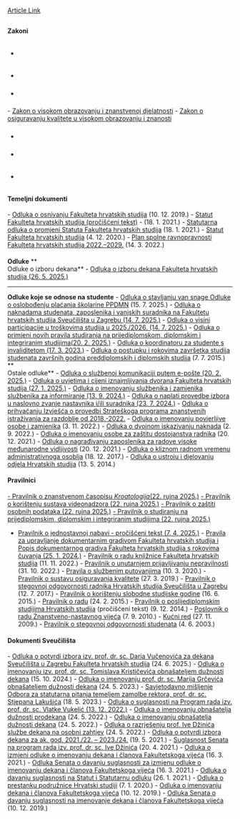 [Article Link](https://www.fhs.hr/akti)

## 
#### **Zakoni**
  * ###### [](https://narodne-novine.nn.hr/clanci/sluzbeni/2022_10_119_1834.html)
  * [](https://narodne-novine.nn.hr/clanci/sluzbeni/2022_10_119_1834.html)
  * ### [](https://narodne-novine.nn.hr/clanci/sluzbeni/2022_10_119_1834.html)


[](https://narodne-novine.nn.hr/clanci/sluzbeni/2022_10_119_1834.html)- [Zakon o visokom obrazovanju i znanstvenoj djelatnosti](https://narodne-novine.nn.hr/clanci/sluzbeni/2022_10_119_1834.html)
[](https://narodne-novine.nn.hr/clanci/sluzbeni/2022_12_151_2330.html)- [Zakon o osiguravanju kvalitete u visokom obrazovanju i znanosti](https://narodne-novine.nn.hr/clanci/sluzbeni/2022_12_151_2330.html)
  * ### [](https://narodne-novine.nn.hr/clanci/sluzbeni/2022_12_151_2330.html)
  * [](https://narodne-novine.nn.hr/clanci/sluzbeni/2022_12_151_2330.html)
  * ###### [](https://narodne-novine.nn.hr/clanci/sluzbeni/2022_12_151_2330.html)


#### **Temeljni dokumenti**
[](https://www.fhs.unizg.hr/images/50014245/Odluka_o_osnivanju_Fakulteta_hrvatskih_studija.pdf)
[](https://www.fhs.unizg.hr/images/50014245/Odluka_o_osnivanju_Fakulteta_hrvatskih_studija.pdf)- [Odluka o osnivanju Fakulteta hrvatskih studija](https://www.fhs.unizg.hr/images/50014245/Odluka_o_osnivanju_Fakulteta_hrvatskih_studija.pdf) (10. 12. 2019.)
[](https://www.fhs.unizg.hr/images/50014245/Statut_FHS_procisceni_tekst_18.1.2021.pdf)- [Statut Fakulteta hrvatskih studija (pročišćeni tekst)](https://www.fhs.unizg.hr/images/50014245/Statut_FHS_procisceni_tekst_18.1.2021.pdf) - (18. 1. 2021.)
[](https://www.fhs.unizg.hr/images/50014245/Statutarna_odluka_18.1.2021.pdf)- [Statutarna odluka o promjeni Statuta Fakulteta hrvatskih studija](https://www.fhs.unizg.hr/images/50014245/Statutarna_odluka_18.1.2021.pdf) (18. 1. 2021.)
[](https://www.fhs.unizg.hr/images/50014245/Statut_Fakulteta_hrvatskih_studija_4.12.2020.pdf)- [Statut Fakulteta hrvatskih studija](https://www.fhs.unizg.hr/images/50014245/Statut_Fakulteta_hrvatskih_studija_4.12.2020.pdf) (4. 12. 2020.)
[](https://www.fhs.unizg.hr/images/50014245/6.1_Spolna%20ravnopravnost_FHS.PDF)- [Plan spolne ravnopravnosti Fakulteta hrvatskih studija 2022.–2029.](https://www.fhs.unizg.hr/images/50014245/6.1_Spolna%20ravnopravnost_FHS.PDF) (14. 3. 2022.)
####    
**Odluke**
**  
Odluke o izboru dekana**
[](https://www.fhs.unizg.hr/images/50042862/Odluka%20o%20izboru%20dekana%20FHS_Dario%20Vucenovic.pdf)- [Odluka o izboru dekana Fakulteta hrvatskih studija (26. 5. 2025.)](https://www.fhs.unizg.hr/images/50042862/Odluka%20o%20izboru%20dekana%20FHS_Dario%20Vucenovic.pdf)
****
**Odluke koje se odnose na studente**
[](https://www.fhs.unizg.hr/images/50042862/Odluka%20o%20stavljanju%20van%20snage%20Odluke%20o%20oslobodjenju%20placanja%20skolarine%20PPDMN.pdf)- [Odluka o stavljanju van snage Odluke o oslobođenju plaćanja školarine PPDMN](https://www.fhs.unizg.hr/images/50042862/Odluka%20o%20stavljanju%20van%20snage%20Odluke%20o%20oslobodjenju%20placanja%20skolarine%20PPDMN.pdf) (15. 7. 2025.)
[](https://www.fhs.unizg.hr/images/50042862/7.1.%20Odluka%20o%20naknadama%20studenata%20zaposlenika%20i%20vanjskih%20suradnika%20FHS.pdf)- [Odluka o naknadama studenata, zaposlenika i vanjskih suradnika na Fakultetu hrvatskih studija Sveučilišta u Zagrebu (14. 7. 2025.)](https://www.fhs.unizg.hr/images/50042862/7.1.%20Odluka%20o%20naknadama%20studenata%20zaposlenika%20i%20vanjskih%20suradnika%20FHS.pdf)
[](https://www.fhs.unizg.hr/images/50042862/7.2.%20Odluka%20o%20participaciji%20u%20troskovima%20studija%202025_2026.pdf)- [Odluka o visini participacije u troškovima studija u 2025./2026. (14. 7. 2025.)](https://www.fhs.unizg.hr/images/50042862/7.2.%20Odluka%20o%20participaciji%20u%20troskovima%20studija%202025_2026.pdf)
[](https://www.fhs.unizg.hr/images/50014241/6.6.%20Odluka%20o%20primjeni%20novih%20pravila%20studiranja%20na%20prijediplomskim%20diplomskim%20i%20integriranim%20studijima.pdf)- [Odluka o primjeni novih pravila studiranja na prijediplomskom, diplomskim i integriranim studijima(20. 2. 2025.)](https://www.fhs.unizg.hr/images/50014241/6.6.%20Odluka%20o%20primjeni%20novih%20pravila%20studiranja%20na%20prijediplomskim%20diplomskim%20i%20integriranim%20studijima.pdf)
[](https://www.fhs.unizg.hr/images/50014245/5.4.%20koordinator_za_studente_s_invaliditetom.pdf)- [Odluka o koordinatoru za studente s invaliditetom (17. 3. 2023.)](https://www.fhs.unizg.hr/images/50014245/5.4.%20koordinator_za_studente_s_invaliditetom.pdf)
[](https://www.fhs.unizg.hr/_download/repository/Odluka_o_postupku_i_rokovima_zavrsetka_studija_studenata_zavrsnih_godina_preddiplomskih_i_diplomskih_studija.pdf)- [Odluka o postupku i rokovima završetka studija studenata završnih godina preddiplomskih i diplomskih studija](https://www.fhs.unizg.hr/_download/repository/Odluka_o_postupku_i_rokovima_zavrsetka_studija_studenata_zavrsnih_godina_preddiplomskih_i_diplomskih_studija.pdf) (7. 7. 2015.)
**  
Ostale odluke**
[](https://www.fhs.unizg.hr/images/50042862/11.1.%20Odluka%20o%20sluzbenoj%20komunikaciji%20putem%20e-poste.pdf)- [Odluka o službenoj komunikaciji putem e-pošte (20. 2. 2025.)](https://www.fhs.unizg.hr/images/50042862/11.1.%20Odluka%20o%20sluzbenoj%20komunikaciji%20putem%20e-poste.pdf)
[](https://www.fhs.unizg.hr/images/50042862/Odluka%20o%20uvjetima%20i%20cijeni%20iznajmljivanja%20dvorana%20Fakulteta%20hrvatskih%20studija.pdf)- [Odluka o uvjetima i cijeni iznajmljivanja dvorana Fakulteta hrvatskih studija (27. 1. 2025.)](https://www.fhs.unizg.hr/images/50042862/Odluka%20o%20uvjetima%20i%20cijeni%20iznajmljivanja%20dvorana%20Fakulteta%20hrvatskih%20studija.pdf)
[](https://www.fhs.unizg.hr/images/50042862/Odluka%20o%20imenovanju%20sluzbenika%20i%20zamjenika%20sluzbenika%20za%20informiranje.pdf)- [Odluka o imenovanju službenika i zamjenika službenika za informiranje (13. 9. 2024.)](https://www.fhs.unizg.hr/images/50042862/Odluka%20o%20imenovanju%20sluzbenika%20i%20zamjenika%20sluzbenika%20za%20informiranje.pdf)
[](https://www.fhs.unizg.hr/images/50042862/Odluka%20i%20dopuna%20odluke%20o%20naplati%20provedbe%20izbora%20u%20naslovna%20zvanja.pdf)- [Odluka o naplati provedbe izbora u naslovno zvanje nastavnika i/ili suradnika (23. 7. 2024.)](https://www.fhs.unizg.hr/images/50042862/Odluka%20i%20dopuna%20odluke%20o%20naplati%20provedbe%20izbora%20u%20naslovna%20zvanja.pdf)
[](https://www.fhs.unizg.hr/images/50014245/Odluka%20o%20prihvacanju%20Izvjesca%20o%20provedbi%20Strateskoga%20programa%20znanstvenih%20istrazivanja%20za%20razdoblje%20od%202018-2022.pdf)- [Odluka o prihvaćanju Izvješća o provedbi Strateškoga programa znanstvenih istraživanja za razdoblje od 2018.-2022.](https://www.fhs.unizg.hr/images/50014245/Odluka%20o%20prihvacanju%20Izvjesca%20o%20provedbi%20Strateskoga%20programa%20znanstvenih%20istrazivanja%20za%20razdoblje%20od%202018-2022.pdf)
[](https://www.fhs.unizg.hr/images/50014245/Odluka_imenovanje_povjerljive_osobe_i_zamjenika.pdf)- [Odluka o imenovanju povjerljive osobe i zamjenika](https://www.fhs.unizg.hr/images/50014245/Odluka_imenovanje_povjerljive_osobe_i_zamjenika.pdf) (3. 11. 2022.)
[](https://www.fhs.unizg.hr/images/50014245/dvojno_iskazivanje_2.9.2022.pdf)- [Odluka o dvojnom iskazivanju naknada](https://www.fhs.unizg.hr/images/50014245/dvojno_iskazivanje_2.9.2022.pdf) (2. 9. 2022.)
[](https://www.fhs.unizg.hr/images/50014245/imenovanje_povjerenika_za_zastitu_dostojanstva_radnika_20.12.2021.pdf)- [Odluka o imenovanju osobe za zaštitu dostojanstva radnika](https://www.fhs.unizg.hr/images/50014245/imenovanje_povjerenika_za_zastitu_dostojanstva_radnika_20.12.2021.pdf) (20. 12. 2021.)
[](https://www.fhs.unizg.hr/oldwww/_news/41802/Nagradjivanje_zaposlenika_za_radove_visoke_medjunarodne_....pdf)- [Odluka o nagrađivanju zaposlenika za radove visoke međunarodne vidljivosti](https://www.fhs.unizg.hr/oldwww/_news/41802/Nagradjivanje_zaposlenika_za_radove_visoke_medjunarodne_....pdf) (20. 12. 2021.)
[](https://www.fhs.unizg.hr/images/50014245/Klizno_rado_vrijeme_administracije_HS.pdf)- [Odluka o kliznom radnom vremenu administrativnoga osoblja](https://www.fhs.unizg.hr/images/50014245/Klizno_rado_vrijeme_administracije_HS.pdf) (18. 12. 2017.)
[](https://www.fhs.unizg.hr/_download/repository/Odluka_o_ustroju_i_djelovanju_odjela_HS_SuZg.pdf)- [Odluka o ustroju i djelovanju odjela Hrvatskih studija](https://www.fhs.unizg.hr/_download/repository/Odluka_o_ustroju_i_djelovanju_odjela_HS_SuZg.pdf) (13. 5. 2014.)
####  **Pravilnici**  

[](https://www.fhs.unizg.hr/images/50042862/SKM-dekanat25040808080.pdf)
[](https://www.fhs.unizg.hr/images/50042862/SKM-dekanat25040808080.pdf)[](https://www.fhs.hr/images/50042862/9.2.2.%20Pravilnik%20o%20koristenju%20sustava%20videonadzora.pdf)[- Pravilnik o znanstvenom časopisu _Kroatologija_(22. rujna 2025.)](https://www.fhs.hr/images/50042862/10.2.2.%20Pravilnik%20o%20casopisu%20Kroatologija.pdf)
[- Pravilnik o korištenju sustava videonadzora (22. rujna 2025.)](https://www.fhs.hr/images/50042862/9.2.2.%20Pravilnik%20o%20koristenju%20sustava%20videonadzora.pdf)
[- Pravilnik o zaštiti osobnih podataka (22. rujna 2025.)](https://www.fhs.hr/images/50042862/9.1.2.%20Pravilnik%20o%20zastiti%20osobnih%20podataka.pdf)
[- Pravilnik o studiranju na prijediplomskim, diplomskim i integriranim studijima (22. rujna 2025.)](https://www.fhs.hr/images/50042862/8.3.2.%20Pravilnik%20o%20studiranju%20na%20prijediplomskim%20diplomskim%20i%20integriranim%20studijima.pdf)
- [Pravilnik o jednostavnoj nabavi - pročišćeni tekst (7. 4. 2025.)](https://www.fhs.unizg.hr/images/50042862/SKM-dekanat25040808080.pdf)
[](https://www.fhs.unizg.hr/images/50014245/HDA_Pravila%20i%20Popis_odobreno.pdf)- [Pravila za upravljanje dokumentarnim gradivom Fakulteta hrvatskih studija i Popis dokumentarnog gradiva Fakulteta hrvatskih studija s rokovima čuvanja (25. 1. 2024.)](https://www.fhs.unizg.hr/images/50014245/HDA_Pravila%20i%20Popis_odobreno.pdf)
[](https://www.fhs.unizg.hr/images/50014245/6.1.%20Pravilnik%20o%20radu%20knjiznice.pdf)- [Pravilnik o radu knjižnice Fakulteta hrvatskih studija](https://www.fhs.unizg.hr/images/50014245/6.1.%20Pravilnik%20o%20radu%20knjiznice.pdf) (11. 11. 2022.)
[](https://www.fhs.unizg.hr/images/50014245/Pravilnik%20o%20unutarnjem%20prijavljivanju%20nepravilnosti.pdf)- [Pravilnik o unutarnjem prijavljivanju nepravilnosti](https://www.fhs.unizg.hr/images/50014245/Pravilnik%20o%20unutarnjem%20prijavljivanju%20nepravilnosti.pdf) (31. 10. 2022.)
[](https://www.fhs.unizg.hr/images/50014245/Pravila_o_sluzbenim_putovanjima.pdf)- [Pravila o službenim putovanjima](https://www.fhs.unizg.hr/images/50014245/Pravila_o_sluzbenim_putovanjima.pdf) (10. 3. 2020.)
[](https://www.fhs.unizg.hr/images/50014245/Pravilnik_o_sustavu_osiguravanja_kvalitete_27.3.2019.pdf)- [Pravilnik o sustavu osiguravanja kvalitete](https://www.fhs.unizg.hr/images/50014245/Pravilnik_o_sustavu_osiguravanja_kvalitete_27.3.2019.pdf) (27. 3. 2019.)
[](https://www.fhs.unizg.hr/images/50014245/Pravilnik_o_stegovnoj_odgovornosti_12.7.2017.pdf)- [Pravilnik o stegovnoj odgovornosti radnika Hrvatskih studija Sveučilišta u Zagrebu](https://www.fhs.unizg.hr/images/50014245/Pravilnik_o_stegovnoj_odgovornosti_12.7.2017.pdf) (12. 7. 2017.)
[](https://www.fhs.unizg.hr/_download/repository/Pravilnik_o_koristenju_slobodne_studijske_godine.pdf)- [Pravilnik o korištenju slobodne studijske godine](https://www.fhs.unizg.hr/_download/repository/Pravilnik_o_koristenju_slobodne_studijske_godine.pdf) (16. 6. 2015.)
[](https://www.fhs.unizg.hr/_download/repository/PRAVILNIK_O_RADU.pdf)- [Pravilnik o radu](https://www.fhs.unizg.hr/_download/repository/PRAVILNIK_O_RADU.pdf) (24. 2. 2015.)
[](https://www.fhs.unizg.hr/_download/repository/Pravilnik_o_poslijediplomskim_studijima_HS_2014%5B1%5D.pdf)- [Pravilnik o poslijediplomskim studijima Hrvatskih studija](https://www.fhs.unizg.hr/_download/repository/Pravilnik_o_poslijediplomskim_studijima_HS_2014%5B1%5D.pdf) (pročišćeni tekst) (9. 12. 2014.)
[](https://www.fhs.unizg.hr/_download/repository/Poslovnik_o_radu_ZNV-a.pdf)- [Poslovnik o radu Znanstveno-nastavnog vijeća](https://www.fhs.unizg.hr/_download/repository/Poslovnik_o_radu_ZNV-a.pdf) (7. 9. 2010.)
[](https://www.fhs.unizg.hr/_download/repository/Kucni_red.pdf)- [Kućni red](https://www.fhs.unizg.hr/_download/repository/Kucni_red.pdf) (27. 11. 2009.)
[](https://www.fhs.unizg.hr/_download/repository/STEGOVNA_ODGOVORNOST_STUDENATA.pdf)- [Pravilnik o stegovnoj odgovornosti studenata](https://www.fhs.unizg.hr/_download/repository/STEGOVNA_ODGOVORNOST_STUDENATA.pdf) (4. 6. 2003.)
####  **Dokumenti Sveučilišta**  

[](https://www.fhs.unizg.hr/_download/repository/STEGOVNA_ODGOVORNOST_STUDENATA.pdf)
[](https://www.fhs.unizg.hr/images/50042862/Odluka_FHS_potvrda%20dekana.pdf)- [Odluka o potvrdi izbora izv. prof. dr. sc. Daria Vučenovića za dekana Sveučilišta u Zagrebu Fakulteta hrvatskih studija](https://www.fhs.unizg.hr/images/50042862/Odluka_FHS_potvrda%20dekana.pdf) (24. 6. 2025.)
[](https://www.fhs.unizg.hr/images/50042862/Odluka%20Senata%20o%20izboru%20o.d.%20dekana%20FHS_Tomislav%20Kristicevic.pdf)- [Odluka o imenovanju izv. prof. dr. sc. Tomislava Krističevića obnašateljem dužnosti dekana](https://www.fhs.unizg.hr/images/50042862/Odluka%20Senata%20o%20izboru%20o.d.%20dekana%20FHS_Tomislav%20Kristicevic.pdf) (15. 10. 2024.)
[](https://www.fhs.unizg.hr/images/50014245/Odluka%20Senata%20o%20izboru%20o.d.%20dekana%20FHS_Mario%20Grcevic.pdf)- [Odluka o imenovanju prof. dr. sc. Marija Grčevića obnašateljem dužnosti dekana](https://www.fhs.unizg.hr/images/50014245/Odluka%20Senata%20o%20izboru%20o.d.%20dekana%20FHS_Mario%20Grcevic.pdf) (24. 5. 2023.)
[](https://www.fhs.unizg.hr/images/50014245/Misljenje_Odbora_za_statutarna_pitanja.pdf)- [Savjetodavno mišljenje Odbora za statutarna pitanja temeljem zamolbe rektora, prof. dr. sc. Stjepana Lakušića](https://www.fhs.unizg.hr/images/50014245/Misljenje_Odbora_za_statutarna_pitanja.pdf) (18. 5. 2023.)
[](https://www.fhs.unizg.hr/images/50014245/2022-12-13-odluka-suglasnost%20na%20program%20rada%20FHS%20\(_230901_170001.pdf)- [Odluka o suglasnosti na Program rada izv. prof. dr. sc. Vlatke Vukelić (13. 12. 2022.)](https://www.fhs.unizg.hr/images/50014245/2022-12-13-odluka-suglasnost%20na%20program%20rada%20FHS%20\(_230901_170001.pdf)
[](https://www.fhs.unizg.hr/oldwww/_news/42220/imenovanje_od_prodekana_24.5.2022.pdf)- [Odluka o imenovanju obnašatelja dužnosti prodekana](https://www.fhs.unizg.hr/oldwww/_news/42220/imenovanje_od_prodekana_24.5.2022.pdf) (24. 5. 2022.)
[](https://www.fhs.unizg.hr/oldwww/_news/42220/imenovanje_od_dekana_Cosica_24.5.2022.pdf)- [Odluka o imenovanju obnašatelja dužnosti dekana](https://www.fhs.unizg.hr/oldwww/_news/42220/imenovanje_od_dekana_Cosica_24.5.2022.pdf) (24. 5. 2022.)
[](https://www.fhs.unizg.hr/oldwww/_news/42220/razrjesenje_dekana_Ive_Dzinica_24.5.2022.pdf)- [Odluka o razrješenju prof. Ive Džinića službe dekana na osobni zahtjev](https://www.fhs.unizg.hr/oldwww/_news/42220/razrjesenje_dekana_Ive_Dzinica_24.5.2022.pdf) (24. 5. 2022.)
[](https://www.fhs.unizg.hr/images/50014245/Potvrda_izbora_dekana_Ive_Dzinica.pdf)- [Odluka o potvrdi izbora dekana za ak. god. 2021./22. – 2023./24.](https://www.fhs.unizg.hr/images/50014245/Potvrda_izbora_dekana_Ive_Dzinica.pdf) (19. 5. 2021.)
[](https://www.fhs.unizg.hr/images/50014245/Suglasnost_Senata_20.4.2021_na_program_rada_Ivo_Dzinic.pdf)- [Suglasnost Senata na program rada izv. prof. dr. sc. Ive Džinića](https://www.fhs.unizg.hr/images/50014245/Suglasnost_Senata_20.4.2021_na_program_rada_Ivo_Dzinic.pdf) (20. 4. 2021.)
[](https://www.fhs.unizg.hr/images/50014245/Odluka_rektora_o_izmjeni_odluke_16.3.2021.pdf)- [Odluka o izmjeni odluke o imenovanju dekana i članova Fakultetskoga vijeća](https://www.fhs.unizg.hr/images/50014245/Odluka_rektora_o_izmjeni_odluke_16.3.2021.pdf) (16. 3. 2021.)
[](https://www.fhs.unizg.hr/images/50014245/Odluka_Senata_o_davanju_suglasnosti_16.3.2021.pdf)- [Odluka Senata o davanju suglasnosti za izmjenu odluke o imenovanju dekana i članova Fakultetskoga vijeća](https://www.fhs.unizg.hr/images/50014245/Odluka_Senata_o_davanju_suglasnosti_16.3.2021.pdf) (16. 3. 2021.)
[](https://www.fhs.unizg.hr/images/50014245/Odluka_o_davanju_suglasnosti_na_Statut_i_Statutarnu_odluku.pdf)- [Odluka o davanju suglasnosti na Statut i Statutarnu odluku](https://www.fhs.unizg.hr/images/50014245/Odluka_o_davanju_suglasnosti_na_Statut_i_Statutarnu_odluku.pdf) (26. 1. 2021.)
[](https://www.fhs.unizg.hr/images/50014245/2020_01_07_Odluka_o_prestanku_podruznice.pdf)- [Odluka o prestanku podružnice Hrvatski studiji](https://www.fhs.unizg.hr/images/50014245/2020_01_07_Odluka_o_prestanku_podruznice.pdf) (7. 1. 2020.)
[](https://www.fhs.unizg.hr/images/50014245/Odluka_o_imenovanju_dekana_i_clanova_Fakultetskoga_vijeca.pdf)- [Odluka o imenovanju dekana i članova Fakultetskoga vijeća](https://www.fhs.unizg.hr/images/50014245/Odluka_o_imenovanju_dekana_i_clanova_Fakultetskoga_vijeca.pdf) (10. 12. 2019.)
[](https://www.fhs.unizg.hr/images/50014245/2019_12_10_Senat_daje_suglasnost_Rektoru.pdf)- [Odluka Senata o davanju suglasnosti na imenovanje dekana i članova Fakultetskoga vijeća](https://www.fhs.unizg.hr/images/50014245/2019_12_10_Senat_daje_suglasnost_Rektoru.pdf) (10. 12. 2019.)
  

